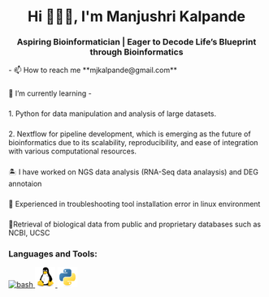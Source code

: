 
<h1 align="center">Hi 🙋🏻‍♀️, I'm Manjushri Kalpande</h1>
<h3 align="center">Aspiring Bioinformatician | Eager to Decode Life’s Blueprint through Bioinformatics</h3>
- 📫 How to reach me **mjkalpande@gmail.com**
<h3 align="left"></h3>
<p align="left">
</p>
🌱 I’m currently learning -
<h3 align="left"></h3>
<p align="left">
</p>
1. Python for data manipulation and analysis of large datasets.
<h3 align="left"></h3>
<p align="left">
</p>
2. Nextflow for pipeline development, which is emerging as the future of bioinformatics due to its scalability, reproducibility, and ease of integration with various computational resources.
<h3 align="left"></h3>
<p align="left">
</p>
🏝️ I have worked on NGS data analysis (RNA-Seq data analaysis) and DEG annotaion
<h3 align="left"></h3>
<p align="left">
</p>
🚀 Experienced in troubleshooting tool installation error in linux environment
<h3 align="left"></h3>
<p align="left">
</p>
🌱Retrieval of biological data from public and proprietary databases such as NCBI, UCSC 



<h3 align="left">Languages and Tools:</h3>
<p align="left"> <a href="https://www.gnu.org/software/bash/" target="_blank" rel="noreferrer"> <img src="https://www.vectorlogo.zone/logos/gnu_bash/gnu_bash-icon.svg" alt="bash" width="40" height="40"/> </a> <a href="https://www.linux.org/" target="_blank" rel="noreferrer"> <img src="https://raw.githubusercontent.com/devicons/devicon/master/icons/linux/linux-original.svg" alt="linux" width="40" height="40"/> </a> <a href="https://www.python.org" target="_blank" rel="noreferrer"> <img src="https://raw.githubusercontent.com/devicons/devicon/master/icons/python/python-original.svg" alt="python" width="40" height="40"/> </a> </p>
